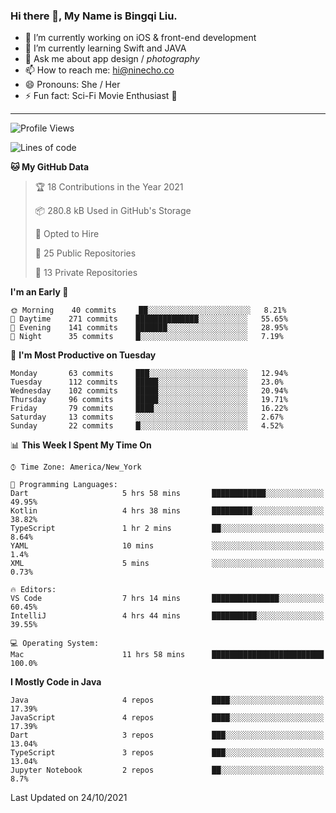 ### Hi there 👋, My Name is Bingqi Liu.

- 🔭 I’m currently working on iOS & front-end development
- 🌱 I’m currently learning Swift and JAVA
- 💬 Ask me about app design / *photography*
- 📫 How to reach me: hi@ninecho.co
- 😄 Pronouns: She / Her
- ⚡ Fun fact: Sci-Fi Movie Enthusiast 🚀

---

<!--START_SECTION:waka-->
![Profile Views](http://img.shields.io/badge/Profile%20Views-1-blue)

![Lines of code](https://img.shields.io/badge/From%20Hello%20World%20I%27ve%20Written-3.1%20million%20lines%20of%20code-blue)

**🐱 My GitHub Data** 

> 🏆 18 Contributions in the Year 2021
 > 
> 📦 280.8 kB Used in GitHub's Storage 
 > 
> 💼 Opted to Hire
 > 
> 📜 25 Public Repositories 
 > 
> 🔑 13 Private Repositories  
 > 
**I'm an Early 🐤** 

```text
🌞 Morning    40 commits     ██░░░░░░░░░░░░░░░░░░░░░░░   8.21% 
🌆 Daytime    271 commits    ██████████████░░░░░░░░░░░   55.65% 
🌃 Evening    141 commits    ███████░░░░░░░░░░░░░░░░░░   28.95% 
🌙 Night      35 commits     █░░░░░░░░░░░░░░░░░░░░░░░░   7.19%

```
📅 **I'm Most Productive on Tuesday** 

```text
Monday       63 commits     ███░░░░░░░░░░░░░░░░░░░░░░   12.94% 
Tuesday      112 commits    █████░░░░░░░░░░░░░░░░░░░░   23.0% 
Wednesday    102 commits    █████░░░░░░░░░░░░░░░░░░░░   20.94% 
Thursday     96 commits     █████░░░░░░░░░░░░░░░░░░░░   19.71% 
Friday       79 commits     ████░░░░░░░░░░░░░░░░░░░░░   16.22% 
Saturday     13 commits     ░░░░░░░░░░░░░░░░░░░░░░░░░   2.67% 
Sunday       22 commits     █░░░░░░░░░░░░░░░░░░░░░░░░   4.52%

```


📊 **This Week I Spent My Time On** 

```text
⌚︎ Time Zone: America/New_York

💬 Programming Languages: 
Dart                     5 hrs 58 mins       ████████████░░░░░░░░░░░░░   49.95% 
Kotlin                   4 hrs 38 mins       █████████░░░░░░░░░░░░░░░░   38.82% 
TypeScript               1 hr 2 mins         ██░░░░░░░░░░░░░░░░░░░░░░░   8.64% 
YAML                     10 mins             ░░░░░░░░░░░░░░░░░░░░░░░░░   1.4% 
XML                      5 mins              ░░░░░░░░░░░░░░░░░░░░░░░░░   0.73%

🔥 Editors: 
VS Code                  7 hrs 14 mins       ███████████████░░░░░░░░░░   60.45% 
IntelliJ                 4 hrs 44 mins       ██████████░░░░░░░░░░░░░░░   39.55%

💻 Operating System: 
Mac                      11 hrs 58 mins      █████████████████████████   100.0%

```

**I Mostly Code in Java** 

```text
Java                     4 repos             ████░░░░░░░░░░░░░░░░░░░░░   17.39% 
JavaScript               4 repos             ████░░░░░░░░░░░░░░░░░░░░░   17.39% 
Dart                     3 repos             ███░░░░░░░░░░░░░░░░░░░░░░   13.04% 
TypeScript               3 repos             ███░░░░░░░░░░░░░░░░░░░░░░   13.04% 
Jupyter Notebook         2 repos             ██░░░░░░░░░░░░░░░░░░░░░░░   8.7%

```



 Last Updated on 24/10/2021
<!--END_SECTION:waka-->
